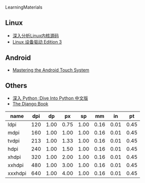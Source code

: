 LearningMaterials
## Linux
* [深入分析Linux内核源码](http://oss.org.cn/kernel-book/)
* [Linux 设备驱动 Edition 3](http://oss.org.cn/kernel-book/ldd3/)

## Android
+ [Mastering the Android Touch System](http://v.youku.com/v_show/id_XODQ1MjI2MDQ0.html?f=23088492)

## Others
+ [深入 Python :Dive Into Python 中文版](http://woodpecker.org.cn/diveintopython/toc/index.html)
+ [The Django Book](http://djangobook.py3k.cn/2.0/)



name  |   dpi  | dp     |px      |   sp   |    mm  |   in | pt   
--------- |------- |------- |------- |------- |------- |------|------
 ldpi	  | 120 | 1.00 | 0.75 | 1.00 | 0.16 | 0.01 | 0.45 
 mdpi	  | 160 | 1.00 | 1.00 | 1.00 | 0.16 | 0.01 | 0.45 
 tvdpi	  | 213 | 1.00 | 1.33 | 1.00 | 0.16 | 0.01 | 0.45 
 hdpi	  | 240 | 1.00 | 1.50 | 1.00 | 0.16 | 0.01 | 0.45 
 xhdpi	  | 320 | 1.00 | 2.00 | 1.00 | 0.16 | 0.01 | 0.45 
 xxhdpi  | 480 | 1.00 | 3.00 | 1.00 | 0.16 | 0.01 | 0.45 
 xxxhdpi | 640 | 1.00 | 4.00 | 1.00 | 0.16 | 0.01 | 0.45
